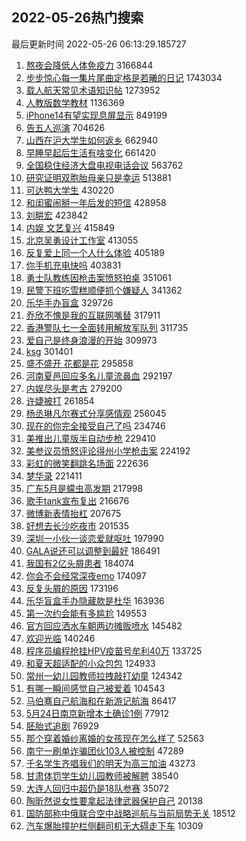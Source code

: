 ## 2022-05-26热门搜索 
最后更新时间 2022-05-26 06:13:29.185727 
1. [熬夜会降低人体免疫力](https://s.weibo.com/weibo?q=%23%E7%86%AC%E5%A4%9C%E4%BC%9A%E9%99%8D%E4%BD%8E%E4%BA%BA%E4%BD%93%E5%85%8D%E7%96%AB%E5%8A%9B%23&Refer=top) 3166844
1. [步步惊心每一集片尾曲定格是若曦的日记](https://s.weibo.com/weibo?q=%23%E6%AD%A5%E6%AD%A5%E6%83%8A%E5%BF%83%E6%AF%8F%E4%B8%80%E9%9B%86%E7%89%87%E5%B0%BE%E6%9B%B2%E5%AE%9A%E6%A0%BC%E6%98%AF%E8%8B%A5%E6%9B%A6%E7%9A%84%E6%97%A5%E8%AE%B0%23&Refer=top) 1743034
1. [载人航天常见术语知识帖](https://s.weibo.com/weibo?q=%23%E8%BD%BD%E4%BA%BA%E8%88%AA%E5%A4%A9%E5%B8%B8%E8%A7%81%E6%9C%AF%E8%AF%AD%E7%9F%A5%E8%AF%86%E5%B8%96%23&Refer=top) 1273952
1. [人教版数学教材](https://s.weibo.com/weibo?q=%E4%BA%BA%E6%95%99%E7%89%88%E6%95%B0%E5%AD%A6%E6%95%99%E6%9D%90&Refer=top) 1136369
1. [iPhone14有望实现息屏显示](https://s.weibo.com/weibo?q=%23iPhone14%E6%9C%89%E6%9C%9B%E5%AE%9E%E7%8E%B0%E6%81%AF%E5%B1%8F%E6%98%BE%E7%A4%BA%23&Refer=top) 849199
1. [告五人巡演](https://s.weibo.com/weibo?q=%E5%91%8A%E4%BA%94%E4%BA%BA%E5%B7%A1%E6%BC%94&Refer=top) 704626
1. [山西在沪大学生如何返乡](https://s.weibo.com/weibo?q=%23%E5%B1%B1%E8%A5%BF%E5%9C%A8%E6%B2%AA%E5%A4%A7%E5%AD%A6%E7%94%9F%E5%A6%82%E4%BD%95%E8%BF%94%E4%B9%A1%23&Refer=top) 662940
1. [早睡早起后生活有啥变化](https://s.weibo.com/weibo?q=%23%E6%97%A9%E7%9D%A1%E6%97%A9%E8%B5%B7%E5%90%8E%E7%94%9F%E6%B4%BB%E6%9C%89%E5%95%A5%E5%8F%98%E5%8C%96%23&Refer=top) 661420
1. [全国稳住经济大盘电视电话会议](https://s.weibo.com/weibo?q=%23%E5%85%A8%E5%9B%BD%E7%A8%B3%E4%BD%8F%E7%BB%8F%E6%B5%8E%E5%A4%A7%E7%9B%98%E7%94%B5%E8%A7%86%E7%94%B5%E8%AF%9D%E4%BC%9A%E8%AE%AE%23&Refer=top) 563762
1. [研究证明双胞胎母亲只是幸运](https://s.weibo.com/weibo?q=%23%E7%A0%94%E7%A9%B6%E8%AF%81%E6%98%8E%E5%8F%8C%E8%83%9E%E8%83%8E%E6%AF%8D%E4%BA%B2%E5%8F%AA%E6%98%AF%E5%B9%B8%E8%BF%90%23&Refer=top) 513881
1. [可达鸭大学生](https://s.weibo.com/weibo?q=%23%E5%8F%AF%E8%BE%BE%E9%B8%AD%E5%A4%A7%E5%AD%A6%E7%94%9F%23&Refer=top) 430220
1. [和闺蜜闹掰一年后发的短信](https://s.weibo.com/weibo?q=%23%E5%92%8C%E9%97%BA%E8%9C%9C%E9%97%B9%E6%8E%B0%E4%B8%80%E5%B9%B4%E5%90%8E%E5%8F%91%E7%9A%84%E7%9F%AD%E4%BF%A1%23&Refer=top) 428958
1. [刘畊宏](https://s.weibo.com/weibo?q=%E5%88%98%E7%95%8A%E5%AE%8F&Refer=top) 423842
1. [内娱 文艺复兴](https://s.weibo.com/weibo?q=%E5%86%85%E5%A8%B1%20%E6%96%87%E8%89%BA%E5%A4%8D%E5%85%B4&Refer=top) 415849
1. [北京吴勇设计工作室](https://s.weibo.com/weibo?q=%E5%8C%97%E4%BA%AC%E5%90%B4%E5%8B%87%E8%AE%BE%E8%AE%A1%E5%B7%A5%E4%BD%9C%E5%AE%A4&Refer=top) 413055
1. [反复爱上同一个人什么体验](https://s.weibo.com/weibo?q=%23%E5%8F%8D%E5%A4%8D%E7%88%B1%E4%B8%8A%E5%90%8C%E4%B8%80%E4%B8%AA%E4%BA%BA%E4%BB%80%E4%B9%88%E4%BD%93%E9%AA%8C%23&Refer=top) 405189
1. [你手机充电快吗](https://s.weibo.com/weibo?q=%23%E4%BD%A0%E6%89%8B%E6%9C%BA%E5%85%85%E7%94%B5%E5%BF%AB%E5%90%97%23&Refer=top) 403831
1. [勇士队教练因枪击案愤怒拍桌](https://s.weibo.com/weibo?q=%23%E5%8B%87%E5%A3%AB%E9%98%9F%E6%95%99%E7%BB%83%E5%9B%A0%E6%9E%AA%E5%87%BB%E6%A1%88%E6%84%A4%E6%80%92%E6%8B%8D%E6%A1%8C%23&Refer=top) 351061
1. [民警下班吃雪糕顺便抓个嫌疑人](https://s.weibo.com/weibo?q=%23%E6%B0%91%E8%AD%A6%E4%B8%8B%E7%8F%AD%E5%90%83%E9%9B%AA%E7%B3%95%E9%A1%BA%E4%BE%BF%E6%8A%93%E4%B8%AA%E5%AB%8C%E7%96%91%E4%BA%BA%23&Refer=top) 341362
1. [乐华手办盲盒](https://s.weibo.com/weibo?q=%23%E4%B9%90%E5%8D%8E%E6%89%8B%E5%8A%9E%E7%9B%B2%E7%9B%92%23&Refer=top) 329726
1. [乔欣不愧是我的互联网嘴替](https://s.weibo.com/weibo?q=%23%E4%B9%94%E6%AC%A3%E4%B8%8D%E6%84%A7%E6%98%AF%E6%88%91%E7%9A%84%E4%BA%92%E8%81%94%E7%BD%91%E5%98%B4%E6%9B%BF%23&Refer=top) 317911
1. [香港警队七一全面转用解放军队列](https://s.weibo.com/weibo?q=%23%E9%A6%99%E6%B8%AF%E8%AD%A6%E9%98%9F%E4%B8%83%E4%B8%80%E5%85%A8%E9%9D%A2%E8%BD%AC%E7%94%A8%E8%A7%A3%E6%94%BE%E5%86%9B%E9%98%9F%E5%88%97%23&Refer=top) 311735
1. [爱自己是终身浪漫的开始](https://s.weibo.com/weibo?q=%23%E7%88%B1%E8%87%AA%E5%B7%B1%E6%98%AF%E7%BB%88%E8%BA%AB%E6%B5%AA%E6%BC%AB%E7%9A%84%E5%BC%80%E5%A7%8B%23&Refer=top) 309973
1. [ksg](https://s.weibo.com/weibo?q=ksg&Refer=top) 301401
1. [盛不盛开 花都是花](https://s.weibo.com/weibo?q=%E7%9B%9B%E4%B8%8D%E7%9B%9B%E5%BC%80%20%E8%8A%B1%E9%83%BD%E6%98%AF%E8%8A%B1&Refer=top) 295858
1. [河南夏邑回应多名儿童流鼻血](https://s.weibo.com/weibo?q=%23%E6%B2%B3%E5%8D%97%E5%A4%8F%E9%82%91%E5%9B%9E%E5%BA%94%E5%A4%9A%E5%90%8D%E5%84%BF%E7%AB%A5%E6%B5%81%E9%BC%BB%E8%A1%80%23&Refer=top) 292197
1. [内娱尽头是考古](https://s.weibo.com/weibo?q=%23%E5%86%85%E5%A8%B1%E5%B0%BD%E5%A4%B4%E6%98%AF%E8%80%83%E5%8F%A4%23&Refer=top) 279200
1. [许婕被打](https://s.weibo.com/weibo?q=%23%E8%AE%B8%E5%A9%95%E8%A2%AB%E6%89%93%23&Refer=top) 261854
1. [杨丞琳凡尔赛式分享感情观](https://s.weibo.com/weibo?q=%23%E6%9D%A8%E4%B8%9E%E7%90%B3%E5%87%A1%E5%B0%94%E8%B5%9B%E5%BC%8F%E5%88%86%E4%BA%AB%E6%84%9F%E6%83%85%E8%A7%82%23&Refer=top) 256045
1. [现在的你完全接受自己了吗](https://s.weibo.com/weibo?q=%23%E7%8E%B0%E5%9C%A8%E7%9A%84%E4%BD%A0%E5%AE%8C%E5%85%A8%E6%8E%A5%E5%8F%97%E8%87%AA%E5%B7%B1%E4%BA%86%E5%90%97%23&Refer=top) 234746
1. [美推出儿童版半自动步枪](https://s.weibo.com/weibo?q=%23%E7%BE%8E%E6%8E%A8%E5%87%BA%E5%84%BF%E7%AB%A5%E7%89%88%E5%8D%8A%E8%87%AA%E5%8A%A8%E6%AD%A5%E6%9E%AA%23&Refer=top) 229410
1. [美参议员愤怒评论得州小学枪击案](https://s.weibo.com/weibo?q=%23%E7%BE%8E%E5%8F%82%E8%AE%AE%E5%91%98%E6%84%A4%E6%80%92%E8%AF%84%E8%AE%BA%E5%BE%97%E5%B7%9E%E5%B0%8F%E5%AD%A6%E6%9E%AA%E5%87%BB%E6%A1%88%23&Refer=top) 224192
1. [彩虹的微笑翻跳名场面](https://s.weibo.com/weibo?q=%23%E5%BD%A9%E8%99%B9%E7%9A%84%E5%BE%AE%E7%AC%91%E7%BF%BB%E8%B7%B3%E5%90%8D%E5%9C%BA%E9%9D%A2%23&Refer=top) 222636
1. [梦华录](https://s.weibo.com/weibo?q=%23%E6%A2%A6%E5%8D%8E%E5%BD%95%23&Refer=top) 221411
1. [广东5月是蠓虫高发期](https://s.weibo.com/weibo?q=%23%E5%B9%BF%E4%B8%9C5%E6%9C%88%E6%98%AF%E8%A0%93%E8%99%AB%E9%AB%98%E5%8F%91%E6%9C%9F%23&Refer=top) 217998
1. [歌手tank宣布复出](https://s.weibo.com/weibo?q=%23%E6%AD%8C%E6%89%8Btank%E5%AE%A3%E5%B8%83%E5%A4%8D%E5%87%BA%23&Refer=top) 216676
1. [微博新表情抬杠](https://s.weibo.com/weibo?q=%23%E5%BE%AE%E5%8D%9A%E6%96%B0%E8%A1%A8%E6%83%85%E6%8A%AC%E6%9D%A0%23&Refer=top) 207675
1. [好想去长沙吃夜市](https://s.weibo.com/weibo?q=%23%E5%A5%BD%E6%83%B3%E5%8E%BB%E9%95%BF%E6%B2%99%E5%90%83%E5%A4%9C%E5%B8%82%23&Refer=top) 201535
1. [深圳一小伙一谈恋爱就呕吐](https://s.weibo.com/weibo?q=%23%E6%B7%B1%E5%9C%B3%E4%B8%80%E5%B0%8F%E4%BC%99%E4%B8%80%E8%B0%88%E6%81%8B%E7%88%B1%E5%B0%B1%E5%91%95%E5%90%90%23&Refer=top) 197990
1. [GALA说还可以调整到最好](https://s.weibo.com/weibo?q=%23GALA%E8%AF%B4%E8%BF%98%E5%8F%AF%E4%BB%A5%E8%B0%83%E6%95%B4%E5%88%B0%E6%9C%80%E5%A5%BD%23&Refer=top) 186491
1. [我国有2亿头屑患者](https://s.weibo.com/weibo?q=%23%E6%88%91%E5%9B%BD%E6%9C%892%E4%BA%BF%E5%A4%B4%E5%B1%91%E6%82%A3%E8%80%85%23&Refer=top) 184074
1. [你会不会经常深夜emo](https://s.weibo.com/weibo?q=%23%E4%BD%A0%E4%BC%9A%E4%B8%8D%E4%BC%9A%E7%BB%8F%E5%B8%B8%E6%B7%B1%E5%A4%9Cemo%23&Refer=top) 174097
1. [反复头屑的原因](https://s.weibo.com/weibo?q=%23%E5%8F%8D%E5%A4%8D%E5%A4%B4%E5%B1%91%E7%9A%84%E5%8E%9F%E5%9B%A0%23&Refer=top) 173196
1. [乐华盲盒手办隐藏款是杜华](https://s.weibo.com/weibo?q=%23%E4%B9%90%E5%8D%8E%E7%9B%B2%E7%9B%92%E6%89%8B%E5%8A%9E%E9%9A%90%E8%97%8F%E6%AC%BE%E6%98%AF%E6%9D%9C%E5%8D%8E%23&Refer=top) 163936
1. [第一次约会能有多尴尬](https://s.weibo.com/weibo?q=%23%E7%AC%AC%E4%B8%80%E6%AC%A1%E7%BA%A6%E4%BC%9A%E8%83%BD%E6%9C%89%E5%A4%9A%E5%B0%B4%E5%B0%AC%23&Refer=top) 149553
1. [官方回应洒水车朝两边摊贩喷水](https://s.weibo.com/weibo?q=%23%E5%AE%98%E6%96%B9%E5%9B%9E%E5%BA%94%E6%B4%92%E6%B0%B4%E8%BD%A6%E6%9C%9D%E4%B8%A4%E8%BE%B9%E6%91%8A%E8%B4%A9%E5%96%B7%E6%B0%B4%23&Refer=top) 145482
1. [欢迎光临](https://s.weibo.com/weibo?q=%E6%AC%A2%E8%BF%8E%E5%85%89%E4%B8%B4&Refer=top) 140246
1. [程序员编程抢挂HPV疫苗号牟利40万](https://s.weibo.com/weibo?q=%23%E7%A8%8B%E5%BA%8F%E5%91%98%E7%BC%96%E7%A8%8B%E6%8A%A2%E6%8C%82HPV%E7%96%AB%E8%8B%97%E5%8F%B7%E7%89%9F%E5%88%A940%E4%B8%87%23&Refer=top) 133725
1. [和夏天超适配的小众包包](https://s.weibo.com/weibo?q=%E5%92%8C%E5%A4%8F%E5%A4%A9%E8%B6%85%E9%80%82%E9%85%8D%E7%9A%84%E5%B0%8F%E4%BC%97%E5%8C%85%E5%8C%85&Refer=top) 124933
1. [常州一幼儿园教师拉拽敲打幼童](https://s.weibo.com/weibo?q=%23%E5%B8%B8%E5%B7%9E%E4%B8%80%E5%B9%BC%E5%84%BF%E5%9B%AD%E6%95%99%E5%B8%88%E6%8B%89%E6%8B%BD%E6%95%B2%E6%89%93%E5%B9%BC%E7%AB%A5%23&Refer=top) 124342
1. [有哪一瞬间感觉自己被爱着](https://s.weibo.com/weibo?q=%23%E6%9C%89%E5%93%AA%E4%B8%80%E7%9E%AC%E9%97%B4%E6%84%9F%E8%A7%89%E8%87%AA%E5%B7%B1%E8%A2%AB%E7%88%B1%E7%9D%80%23&Refer=top) 104543
1. [马伯骞自己航海和在新游记航海](https://s.weibo.com/weibo?q=%23%E9%A9%AC%E4%BC%AF%E9%AA%9E%E8%87%AA%E5%B7%B1%E8%88%AA%E6%B5%B7%E5%92%8C%E5%9C%A8%E6%96%B0%E6%B8%B8%E8%AE%B0%E8%88%AA%E6%B5%B7%23&Refer=top) 86417
1. [5月24日南京新增本土确诊1例](https://s.weibo.com/weibo?q=%235%E6%9C%8824%E6%97%A5%E5%8D%97%E4%BA%AC%E6%96%B0%E5%A2%9E%E6%9C%AC%E5%9C%9F%E7%A1%AE%E8%AF%8A1%E4%BE%8B%23&Refer=top) 77912
1. [胚胎式追剧](https://s.weibo.com/weibo?q=%23%E8%83%9A%E8%83%8E%E5%BC%8F%E8%BF%BD%E5%89%A7%23&Refer=top) 76929
1. [那个穿着婚纱离婚的女孩现在怎么样了](https://s.weibo.com/weibo?q=%23%E9%82%A3%E4%B8%AA%E7%A9%BF%E7%9D%80%E5%A9%9A%E7%BA%B1%E7%A6%BB%E5%A9%9A%E7%9A%84%E5%A5%B3%E5%AD%A9%E7%8E%B0%E5%9C%A8%E6%80%8E%E4%B9%88%E6%A0%B7%E4%BA%86%23&Refer=top) 52563
1. [南宁一刷单诈骗团伙103人被控制](https://s.weibo.com/weibo?q=%23%E5%8D%97%E5%AE%81%E4%B8%80%E5%88%B7%E5%8D%95%E8%AF%88%E9%AA%97%E5%9B%A2%E4%BC%99103%E4%BA%BA%E8%A2%AB%E6%8E%A7%E5%88%B6%23&Refer=top) 47289
1. [千名学生齐唱我们的明天为高三加油](https://s.weibo.com/weibo?q=%23%E5%8D%83%E5%90%8D%E5%AD%A6%E7%94%9F%E9%BD%90%E5%94%B1%E6%88%91%E4%BB%AC%E7%9A%84%E6%98%8E%E5%A4%A9%E4%B8%BA%E9%AB%98%E4%B8%89%E5%8A%A0%E6%B2%B9%23&Refer=top) 43273
1. [甘肃体罚学生幼儿园教师被解聘](https://s.weibo.com/weibo?q=%23%E7%94%98%E8%82%83%E4%BD%93%E7%BD%9A%E5%AD%A6%E7%94%9F%E5%B9%BC%E5%84%BF%E5%9B%AD%E6%95%99%E5%B8%88%E8%A2%AB%E8%A7%A3%E8%81%98%23&Refer=top) 38540
1. [大连人回归中超仍是18队参赛](https://s.weibo.com/weibo?q=%23%E5%A4%A7%E8%BF%9E%E4%BA%BA%E5%9B%9E%E5%BD%92%E4%B8%AD%E8%B6%85%E4%BB%8D%E6%98%AF18%E9%98%9F%E5%8F%82%E8%B5%9B%23&Refer=top) 35072
1. [陶昕然说女性要拿起法律武器保护自己](https://s.weibo.com/weibo?q=%23%E9%99%B6%E6%98%95%E7%84%B6%E8%AF%B4%E5%A5%B3%E6%80%A7%E8%A6%81%E6%8B%BF%E8%B5%B7%E6%B3%95%E5%BE%8B%E6%AD%A6%E5%99%A8%E4%BF%9D%E6%8A%A4%E8%87%AA%E5%B7%B1%23&Refer=top) 20138
1. [国防部称中俄联合空中战略巡航与当前局势无关](https://s.weibo.com/weibo?q=%23%E5%9B%BD%E9%98%B2%E9%83%A8%E7%A7%B0%E4%B8%AD%E4%BF%84%E8%81%94%E5%90%88%E7%A9%BA%E4%B8%AD%E6%88%98%E7%95%A5%E5%B7%A1%E8%88%AA%E4%B8%8E%E5%BD%93%E5%89%8D%E5%B1%80%E5%8A%BF%E6%97%A0%E5%85%B3%23&Refer=top) 18512
1. [汽车爆胎撞护栏侧翻司机无大碍走下车](https://s.weibo.com/weibo?q=%23%E6%B1%BD%E8%BD%A6%E7%88%86%E8%83%8E%E6%92%9E%E6%8A%A4%E6%A0%8F%E4%BE%A7%E7%BF%BB%E5%8F%B8%E6%9C%BA%E6%97%A0%E5%A4%A7%E7%A2%8D%E8%B5%B0%E4%B8%8B%E8%BD%A6%23&Refer=top) 10309
